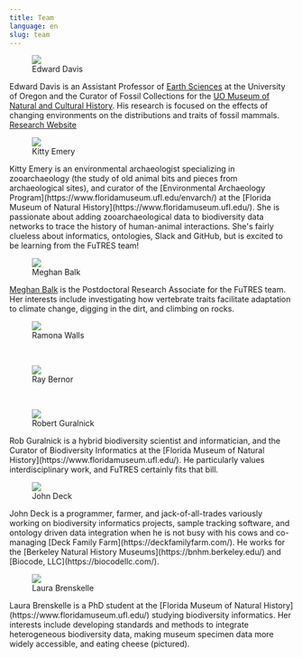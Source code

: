 ```yaml
---
title: Team
language: en
slug: team 
---
```

<figure><img src="/media/ed.jpg"/><figcaption>Edward Davis</figcaption></figure>
Edward Davis is an Assistant Professor of <a href="https://earthsciences.uoregon.edu/">Earth Sciences</a> at the University of Oregon and the Curator of Fossil Collections for the <a href="https://natural-history.uoregon.edu/">UO Museum of Natural and Cultural History</a>. His research is focused on the effects of changing environments on the distributions and traits of fossil mammals. <a href="https://blogs.uoregon.edu/vertpaleo/">Research Website</a>
<br/>
<figure><img src="/media/kitty150.jpg"/><figcaption>Kitty Emery</figcaption></figure>
Kitty Emery is an environmental archaeologist specializing in zooarchaeology (the study of old animal bits and pieces from archaeological sites), and curator of the [Environmental Archaeology Program](https://www.floridamuseum.ufl.edu/envarch/) at the [Florida Museum of Natural History](https://www.floridamuseum.ufl.edu/). She is passionate about adding zooarchaeological data to biodiversity data networks to trace the history of human-animal interactions. She's fairly clueless about informatics, ontologies, Slack and GitHub, but is excited to be learning from the FuTRES team!
<br/>
<figure><img src="/media/mabalk.png"/><figcaption>Meghan Balk</figcaption></figure>
<a href="https://sites.google.com/view/megbalk">Meghan Balk</a> is the Postdoctoral Research Associate for the FuTRES team. Her interests include investigating how vertebrate traits facilitate adaptation to climate change, digging in the dirt, and climbing on rocks. 
<br/>
<figure><img src="/media/ramona150.jpg"/><figcaption>Ramona Walls</figcaption></figure>
<br/>
<figure><img src="/media/ray150.jpg"/><figcaption>Ray Bernor</figcaption></figure>
<br/>
<figure><img src="/media/rob150.jpg"/><figcaption>Robert Guralnick</figcaption></figure>
Rob Guralnick is a hybrid biodiversity scientist and informatician, and the Curator of Biodiversity Informatics at the [Florida Museum of Natural History](https://www.floridamuseum.ufl.edu/).  He particularly values interdisciplinary work, and FuTRES certainly fits that bill.
<br/>
<figure><img src="/media/john150.jpg"/><figcaption>John Deck</figcaption></figure>
John Deck is a programmer, farmer, and jack-of-all-trades variously working on biodiversity informatics projects, sample tracking software, and ontology driven data integration when he is not busy with his cows and co-managing [Deck Family Farm](https://deckfamilyfarm.com/).  He works for the [Berkeley Natural History Museums](https://bnhm.berkeley.edu/) and [Biocode, LLC](https://biocodellc.com/).
<br/>
<figure><img src="/media/Laura1501.jpg"/><figcaption>Laura Brenskelle</figure>
Laura Brenskelle is a PhD student at the [Florida Museum of Natural History](https://www.floridamuseum.ufl.edu/) studying biodiversity informatics. Her interests include developing standards and methods to integrate heterogeneous biodiversity data, making museum specimen data more widely accessible, and eating cheese (pictured).

